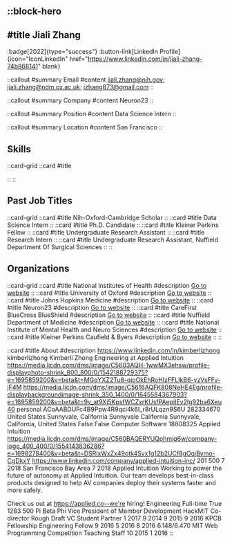 ::block-hero
---
#title
Jiali Zhang
---

:badge[2022]{type="success"}
:button-link[LinkedIn Profile]{icon="IconLinkedIn" href="https://www.linkedin.com/in/jiali-zhang-74b868141" blank}

::callout
#summary
Email
#content
jiali.zhang@nih.gov; jiali.zhang@ndm.ox.ac.uk; jzhang873@gmail.com
::

::callout
#summary
Company
#content
Neuron23
::

::callout
#summary
Position
#content
Data Science Intern
::

::callout
#summary
Location
#content
San Francisco
::

## Skills
::card-grid
::card
#title

::
::

## Past Job Titles
::card-grid
::card
#title
Nih-Oxford-Cambridge Scholar
::
::card
#title
Data Science Intern
::
::card
#title
Ph.D. Candidate
::
::card
#title
Kleiner Perkins Fellow
::
::card
#title
Undergraduate Research Assistant
::
::card
#title
Research Intern
::
::card
#title
Undergraduate Research Assistant, Nuffield Department Of Surgical Sciences
::
::

## Organizations
::card-grid
::card
#title
National Institutes of Health
#description
[Go to website](nih.gov)
::
::card
#title
University of Oxford
#description
[Go to website](ox.ac.uk)
::
::card
#title
Johns Hopkins Medicine
#description
[Go to website](hopkinsmedicine.org)
::
::card
#title
Neuron23
#description
[Go to website](neuron23.com)
::
::card
#title
CareFirst BlueCross BlueShield
#description
[Go to website](carefirst.com)
::
::card
#title
Nuffield Department of Medicine
#description
[Go to website](ndm.ox.ac.uk)
::
::card
#title
National Institute of Mental Health and Neuro Sciences
#description
[Go to website](nimhans.kar.nic.in)
::
::card
#title
Kleiner Perkins Caufield & Byers
#description
[Go to website](kpcb.com)
::
::

::card
#title
About
#description
https://www.linkedin.com/in/kimberlizhong kimberlizhong Kimberli Zhong Engineering at Applied Intuition https://media.licdn.com/dms/image/C5603AQH-1wwMX3ehsw/profile-displayphoto-shrink_800_800/0/1542188729375?e=1695859200&v=beta&t=MGqYXZ2Tu8-qioOkEhRoHIzFFLIkB6-yzVsFFv-jF4M https://media.licdn.com/dms/image/C5616AQFK808NeHE4Eg/profile-displaybackgroundimage-shrink_350_1400/0/1645584367903?e=1695859200&v=beta&t=9v_at9Xj5KpsfWCZxrKUsfPAepiIEv2lg92ba6Xeu40 personal ACoAABDUFc4B9Ppw4R9qci4k6I_r8rULqzn9S6U 282334670 United States Sunnyvale, California Sunnyvale California Sunnyvale, California, United States False False Computer Software 18808325 Applied Intuition https://media.licdn.com/dms/image/C560BAQERYUQphmig6w/company-logo_400_400/0/1554143836286?e=1698278400&v=beta&t=DSRlxWxZx49otk4Svx1g12b2UCf8gOqjBymo-CgDkxY https://www.linkedin.com/company/applied-intuition-inc/ 201 500 7 2018 San Francisco Bay Area 7 2018 Applied Intuition Working to power the future of autonomy at Applied Intuition. Our team develops best-in-class products designed to help AV companies deploy their systems faster and more safely. 

Check us out at https://applied.co--we're hiring! Engineering Full-time True 1283 500 Pi Beta Phi Vice President of Member Development HackMIT Co-director Rough Draft VC Student Partner 1 2017 9 2014 9 2015 9 2016 KPCB Fellowship Engineering Fellow 9 2016 5 2016 8 2016 6.148/6.470 MIT Web Programming Competition Teaching Staff 10 2015 1 2016
::
